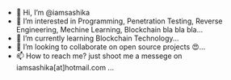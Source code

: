 - 👋 Hi, I’m @iamsashika
- 👀 I’m interested in Programming, Penetration Testing, Reverse Engineering, Mechine Learning, Blockchain bla bla bla...
- 🌱 I’m currently learning Blockchain Technology...
- 💞️ I’m looking to collaborate on open source projects 😍...
- 📫 How to reach me? just shoot me a messege on iamsashika[at]hotmail.com ...

<!---
iamsashika/iamsashika is a ✨ special ✨ repository because its `README.md` (this file) appears on your GitHub profile.
You can click the Preview link to take a look at your changes.
--->
